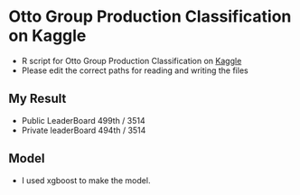 # Otto Group Production Classification on Kaggle  
* R script for Otto Group Production Classification on [Kaggle](https://www.kaggle.com/c/otto-group-product-classification-challenge)
* Please edit the correct paths for reading and writing the files

## My Result
* Public LeaderBoard 499th / 3514
* Private leaderBoard 494th / 3514

## Model
* I used xgboost to make the model.
